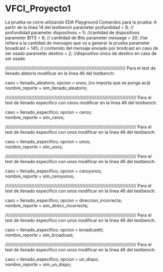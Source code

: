 # VFCI_Proyecto1

La prueba se corre utilizando EDA Playground
Comandos para la prueba:
A partir de la línea 14 del testbench
parameter profundidad = 8; // profundidad
parameter dispositivos = 5;   //cantidad de dispositivos
parameter BITS = 8;     // canttidad de Bits
parameter message = 20;     //se refiere a la cantidad de mensajes que va a generar la prueba
parameter broadcast = 145;    // contenido del mensaje enviado por brodcast en caso de ser usado
parameter destino = 2;    //dispositivo único de destino en caso de ser usado




//////////////////////////////////////////////////////////////////////////////
Para el test de llenado aletorio modificar en la línea 46 del testbench:

 caso = llenado_aleatorio;
 opcion = unos;  (no importa que se ponga acá) 
 nombre_reporte = sim_llenado_aleatorio; 
 
 /////////////////////////////////////////////////////////////////////////////////////
 Para el test de llenado especifico con ceros modificar en la línea 46 del testbench:

 caso = llenado_especifico;
 opcion = ceros;  
 nombre_reporte = sim_ceros; 
 
 /////////////////////////////////////////////////////////////////////////////////////
 Para el test de llenado especifico con unos modificar en la línea 46 del testbench:

 caso = llenado_especifico;
 opcion = unos;  
 nombre_reporte = sim_unos; 
 
 /////////////////////////////////////////////////////////////////////////////////////
 Para el test de llenado especifico con unos modificar en la línea 46 del testbench:

 caso = llenado_especifico;
 opcion = ceroyunos;  
 nombre_reporte = sim_ceroyunos; 
 
 /////////////////////////////////////////////////////////////////////////////////////
 Para el test de llenado especifico con unos modificar en la línea 46 del testbench:

 caso = llenado_especifico;
 opcion = direccion_incorrecta;  
 nombre_reporte = sim_direcc_incorrecta; 
 
 /////////////////////////////////////////////////////////////////////////////////////
 Para el test de llenado especifico con unos modificar en la línea 46 del testbench:

 caso = llenado_especifico;
 opcion = broadcasttt;  
 nombre_reporte = sim_broadcast; 
 
  /////////////////////////////////////////////////////////////////////////////////////
 Para el test de llenado especifico con unos modificar en la línea 46 del testbench:

 caso = llenado_especifico;
 opcion = un_dispo;  
 nombre_reporte = sim_un_dispo; 

